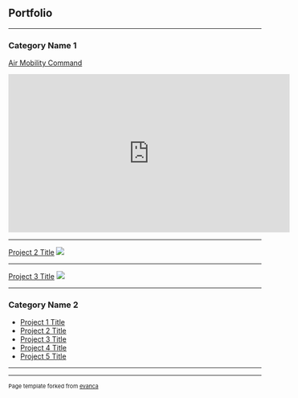 ## Portfolio

---

### Category Name 1 

[Air Mobility Command](/sample_page)
<iframe width="560" height="315" src="https://www.youtube.com/embed/o0zOX4CDBKk" title="YouTube video player" frameborder="0" allow="accelerometer; autoplay; clipboard-write; encrypted-media; gyroscope; picture-in-picture" allowfullscreen></iframe>


---
[Project 2 Title](/pdf/sample_presentation.pdf)
<img src="images/dummy_thumbnail.jpg?raw=true"/>

---
[Project 3 Title](http://example.com/)
<img src="images/dummy_thumbnail.jpg?raw=true"/>

---

### Category Name 2

- [Project 1 Title](http://example.com/)
- [Project 2 Title](http://example.com/)
- [Project 3 Title](http://example.com/)
- [Project 4 Title](http://example.com/)
- [Project 5 Title](http://example.com/)

---




---
<p style="font-size:11px">Page template forked from <a href="https://github.com/evanca/quick-portfolio">evanca</a></p>
<!-- Remove above link if you don't want to attibute -->
